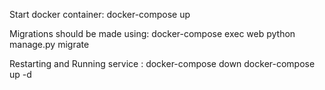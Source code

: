 Start docker container: docker-compose up

Migrations should be made using: docker-compose exec web python manage.py migrate

Restarting and Running service :
docker-compose down
docker-compose up -d
